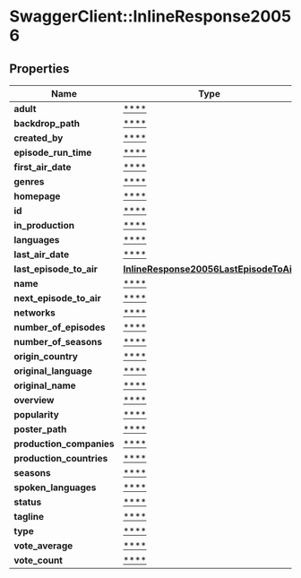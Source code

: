 # SwaggerClient::InlineResponse20056

## Properties
Name | Type | Description | Notes
------------ | ------------- | ------------- | -------------
**adult** | [****](.md) |  | [optional] 
**backdrop_path** | [****](.md) |  | [optional] 
**created_by** | [****](.md) |  | [optional] 
**episode_run_time** | [****](.md) |  | [optional] 
**first_air_date** | [****](.md) |  | [optional] 
**genres** | [****](.md) |  | [optional] 
**homepage** | [****](.md) |  | [optional] 
**id** | [****](.md) |  | [optional] 
**in_production** | [****](.md) |  | [optional] 
**languages** | [****](.md) |  | [optional] 
**last_air_date** | [****](.md) |  | [optional] 
**last_episode_to_air** | [**InlineResponse20056LastEpisodeToAir**](InlineResponse20056LastEpisodeToAir.md) |  | [optional] 
**name** | [****](.md) |  | [optional] 
**next_episode_to_air** | [****](.md) |  | [optional] 
**networks** | [****](.md) |  | [optional] 
**number_of_episodes** | [****](.md) |  | [optional] 
**number_of_seasons** | [****](.md) |  | [optional] 
**origin_country** | [****](.md) |  | [optional] 
**original_language** | [****](.md) |  | [optional] 
**original_name** | [****](.md) |  | [optional] 
**overview** | [****](.md) |  | [optional] 
**popularity** | [****](.md) |  | [optional] 
**poster_path** | [****](.md) |  | [optional] 
**production_companies** | [****](.md) |  | [optional] 
**production_countries** | [****](.md) |  | [optional] 
**seasons** | [****](.md) |  | [optional] 
**spoken_languages** | [****](.md) |  | [optional] 
**status** | [****](.md) |  | [optional] 
**tagline** | [****](.md) |  | [optional] 
**type** | [****](.md) |  | [optional] 
**vote_average** | [****](.md) |  | [optional] 
**vote_count** | [****](.md) |  | [optional] 

